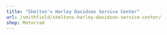 ```yaml
---
title: "Shelton's Harley Davidson Service Center"
url: /smithfield/sheltons-harley-davidson-service-center/
shop: Motorrad
---
```


